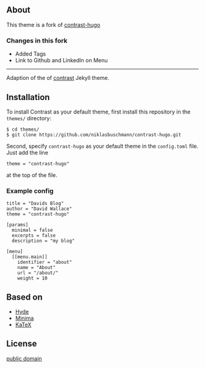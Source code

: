 ## About 

This theme is a fork of [contrast-hugo](https://github.com/niklasbuschmann/contrast-hugo)

### Changes in this fork

* Added Tags
* Link to Github and LinkedIn on Menu


-----

Adaption of the of [contrast](https://github.com/niklasbuschmann/contrast) Jekyll theme.

## Installation

To install Contrast as your default theme, first install this repository in the `themes/` directory:

    $ cd themes/
    $ git clone https://github.com/niklasbuschmann/contrast-hugo.git

Second, specify `contrast-hugo` as your default theme in the `config.toml` file. Just add the line

    theme = "contrast-hugo"

at the top of the file.

### Example config

```
title = "Davids Blog"
author = "David Wallace"
theme = "contrast-hugo"

[params]
  minimal = false
  excerpts = false
  description = "my blog"

[menu]
  [[menu.main]]
    identifier = "about"
    name = "About"
    url = "/about/"
    weight = 10
```

## Based on

- [Hyde](https://github.com/poole/hyde)
- [Minima](https://github.com/jekyll/minima)
- [KaTeX](https://katex.org/)

## License

[public domain](http://unlicense.org/)
